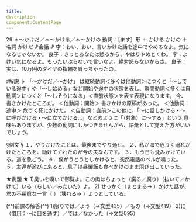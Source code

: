 ```yaml
---
title:
description
component:ContentPage
---
```



29.＊～かけだ／＊～かける／＊～かけの
動詞：［ます］形 ＋ かける
                                   かけの ＋ 名詞
			    かけだ
♪会話 ♪
李：おい、おい、言いかけた話を途中でやめるなよ。気になるじゃないか。 良子：きっとあなたは怒るから、やはりやめとくわ。
李：よけい気になるよ。もったいぶらないで言いなよ。絶対怒らないからさ。 良子：実は、10万円のダイヤの指輪を買っちゃったの。

♯解説 ♭
「～かけだ／～かけ」 は継続動詞＜多くは他動詞＞につくと「～している途中」や「～し始める」など開始や途中の状態を表し、瞬間動詞＜多くは自動詞＞につくと「～しそうになる」＜直前状態＞を表す表現になります。
今、書きかけたところだ。 ＜他動詞：開始＞ 書きかけの原稿があった。 ＜他動詞：途中＞ 危うく死にかけた。 ＜自動詞：直前＞この他に、「～に話しかける・～に呼びかける・～に立てかける…」などのように「（対象）に～する」という 意味もありますが、少数の動詞にしかつきませんから、語彙として覚えた方がいいでしょう。

§例文 §
１．やりかけたことは、最後までやり通せ。
２．私が海で危うく溺れかけたところを、助けてくれたのが今の夫なんです。
３．もう日も沈みかけている。道を急ごう。
４．僕がうとうとしかけると、突然電話のベルが鳴った。
５．友達が遊びに来ると、息子は昼御飯も食べかけのまま飛び出していった。

★例題 ★
1)臭いを嗅いで御覧よ。この肉はちょっと（腐る／腐り）（抜いて／かけて）いる（らしい／みたいだ）よ。
2) せっかく（まとまる→ ）かけた話が、君の不用意な一言（ ）（壊れる→ ）ようとしている。

(^^)前課の解答(^^)
1)限りでは／よう（→文型435）／もの（→文型419）
2)に（慣用：～に目を通す）／では／なかった（→文型095）
